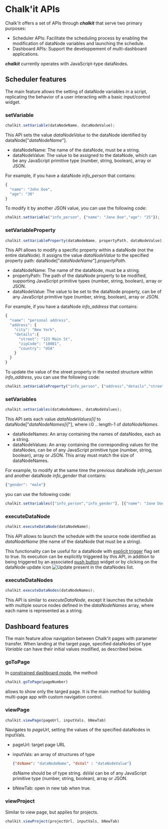 # Chalk'it APIs

Chalk'it offers a set of APIs through **_chalkit_** that serve two primary purposes:

- Scheduler APIs: Facilitate the scheduling process by enabling the modification of dataNode variables and launching the schedule.
- Dashboard APIs: Support the developpement of multi-dashboard applications.

**_chalkit_** currently operates with JavaScript-type dataNodes.

## Scheduler features

The main feature allows the setting of dataNode variables in a script, replicating the behavior of a user interacting with a basic input/control widget.

### setVariable

```JavaScript
chalkit.setVariable(dataNodeName, dataNodeValue);
```

This API sets the value _dataNodeValue_ to the dataNode identified by dataNode["_dataNodeName_"].

- dataNodeName: The name of the dataNode, must be a string.
- dataNodeValue: The value to be assigned to the dataNode, which can be any JavaScript primitive type (number, string, boolean), array or JSON.

For example, if you have a dataNode _info_person_ that contains:

```JavaScript
{
  "name": "John Doe",
  "age": "30"
}
```

To modify it by another JSON value, you can use the following code:

```JavaScript
chalkit.setVariable("info_person", {"name": "Jane Doe","age": "25"});
```

### setVariableProperty

```JavaScript
chalkit.setVariableProperty(dataNodeName, propertyPath, dataNodeValue);
```

This API allows to modify a specific property within a dataNode (not the entire dataNode). It assigns the value _dataNodeValue_ to the specified property path: dataNode["_dataNodeName_"]._propertyPath_.

- dataNodeName: The name of the dataNode, must be a string.
- propertyPath: The path of the dataNode property to be modified, supporting JavaScript primitive types (number, string, boolean), array or JSON.
- dataNodeValue: The value to be set to the dataNode property, can be of any JavaScript primitive type (number, string, boolean), array or JSON.

For example, if you have a dataNode _info_address_ that contains:

```JavaScript
{
  "name": "personal address",
  "address": {
    "city": "New York",
    "details":{
      "street": "123 Main St",
      "zipCode": "10001",
      "country": "USA"
    }
  }
}
```

To update the value of the street property in the nested structure within _info_address_, you can use the following code:

```JavaScript
chalkit.setVariableProperty("info_person", ["address","details","street"], "West 23rd Street");
```

### setVariables

```JavaScript
chalkit.setVariables(dataNodeNames, dataNodeValues);
```

This API sets each value _dataNodeValues[i]_ to dataNode["_dataNodeNames[i]_"], where i:0 .. length-1 of _dataNodeNames_.

- dataNodeNames: An array containing the names of dataNodes, each as a string.
- dataNodeValues: An array containing the corresponding values for the dataNodes, can be of any JavaScript primitive type (number, string, boolean), array or JSON. This array must match the size of dataNodeNames.

For example, to modify at the same time the previous dataNode _info_person_ and another dataNode _info_gender_ that contains:

```JavaScript
{"gender": "male"}
```

you can use the following code:

```JavaScript
chalkit.setVariables(["info_person","info_gender"], [{"name": "Jane Doe","age": "25"},{"gender": "female"}]);
```

### executeDataNode

```JavaScript
chalkit.executeDataNode(dataNodeName);
```

This API allows to launch the schedule with the source node identified as _dataNodeName_ (the name of the dataNode that must be a string).

This functionality can be useful for a dataNode with [explicit trigger](../ds/ds-execution-engine/#explicit-trigger) flag set to true. Its execution can be explicitly triggered by this API, in addition to being triggered by an associated [push button](../wdg/wdg-basic-inputs/#push-button) widget or by clicking on the dataNode update icon ![Update](ds/img/refresh-icon.png "Update") present in the dataNodes list.

### executeDataNodes

```JavaScript
chalkit.executeDataNodes(dataNodeNames);
```

This API is similar to _executeDataNode_, except it launches the schedule with multiple source nodes defined in the _dataNodeNames_ array, where each name is represented as a string.

## Dashboard features

The main feature allow navigation between Chalk'it pages with parameter transfer. When landing at the target page, specified dataNodes of type _Variable_ can have their initial values modified, as described below.

### goToPage

In [constrained dashboard mode](../export/export#scaling-methods-for-the-constrained-dashboard), the method:

```JavaScript
chalkit.goToPage(pageNumber)
```

allows to show only the targed page. It is the main method for building multi-page app with custom navigation control.

### viewPage

```JavaScript
chalkit.viewPage(pageUrl, inputVals, bNewTab)
```

Navigates to _pageUrl_, setting the values of the specified dataNodes in inputVals.

- pageUrl: target page URL
- inputVals: an array of structures of type

  ```JSON
  {"dsName": "dataNodeName", "dsVal" : "dataNodeValue"}
  ```

  dsName should be of type string. dsVal can be of any JavaScript primitive type (number, string, boolean), array or JSON.

- bNewTab: open in new tab when true.

### viewProject

Similar to view page, but applies for projects.

```JavaScript
chalkit.viewProject(projectUrl, inputVals, bNewTab)
```

